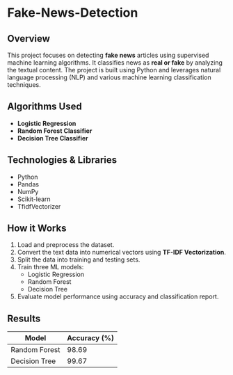# Fake-News-Detection

## Overview
This project focuses on detecting **fake news** articles using supervised machine learning algorithms. It classifies news as **real or fake** by analyzing the textual content. The project is built using Python and leverages natural language processing (NLP) and various machine learning classification techniques.

## Algorithms Used
- **Logistic Regression**
- **Random Forest Classifier**
- **Decision Tree Classifier**

## Technologies & Libraries
- Python
- Pandas
- NumPy
- Scikit-learn
- TfidfVectorizer

##  How it Works
1. Load and preprocess the dataset.
2. Convert the text data into numerical vectors using **TF-IDF Vectorization**.
3. Split the data into training and testing sets.
4. Train three ML models:
   - Logistic Regression
   - Random Forest
   - Decision Tree
5. Evaluate model performance using accuracy and classification report.

## Results
| Model               | Accuracy (%) |
|---------------------|--------------|
| Random Forest       | 98.69        |
| Decision Tree       | 99.67        |

